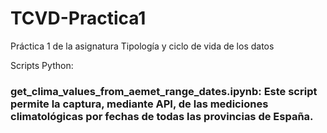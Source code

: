 # TCVD-Practica1
Práctica 1 de la asignatura Tipología y ciclo de vida de los datos

Scripts Python:

### get_clima_values_from_aemet_range_dates.ipynb: Este script permite la captura, mediante API, de las mediciones climatológicas por fechas de todas las provincias de España.
